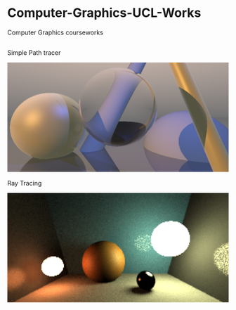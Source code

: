 # Computer-Graphics-UCL-Works
Computer Graphics courseworks 
## 
Simple Path tracer 

![Alt text](./PathTracer.png?raw=true "Path Tracing Results")

Ray Tracing 

![Alt text](./RayTracer.png?raw=true "Ray Tracing Results")
